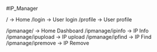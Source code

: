 #IP_Manager

/ -> Home
/login -> User login
/profile -> User profile

/ipmanage/ -> Home Dashboard
/ipmanage/ipinfo -> IP Info
/ipmanage/ipupload -> IP upload
/ipmanage/ipfind -> IP Find
/ipmanage/ipremove -> IP Remove 
